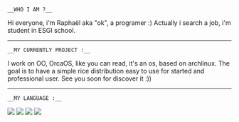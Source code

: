 
    __WHO I AM ?__
Hi everyone, i'm Raphaël aka "ok", a programer :)
Actually i search a job, i'm student in ESGI school.

---

    __MY CURRENTLY PROJECT :__
I work on OO, OrcaOS, like you can read, it's an os, based on archlinux.
The goal is to have a simple rice distribution easy to use for started and professional user.
See you soon for discover it :))

---

    __MY LANGUAGE :__
<img src="https://cdn.jsdelivr.net/gh/devicons/devicon@latest/icons/c/c-original.svg" />
<img src="https://cdn.jsdelivr.net/gh/devicons/devicon@latest/icons/html5/html5-plain.svg" />
<img src="https://cdn.jsdelivr.net/gh/devicons/devicon@latest/icons/css3/css3-plain.svg" />
<img src="https://cdn.jsdelivr.net/gh/devicons/devicon@latest/icons/python/python-original.svg" />
